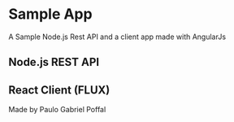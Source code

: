 # Sample App
A Sample Node.js Rest API and a client app made with AngularJs

## Node.js REST API 


## React Client (FLUX)


Made by Paulo Gabriel Poffal
